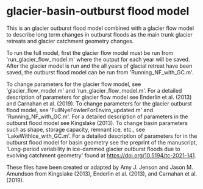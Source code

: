# glacier-basin-outburst flood model

This is an glacier outburst flood model combined with a glacier flow model to describe long term changes in outburst floods as the main trunk glacier retreats and glacier catchment geometry changes. 

To run the full model, first the glacier flow model must be run from 'run_glacier_flow_model.m' where the output for each year will be saved. After the glacier model is run and the all years of glacial retreat have been saved, the outburst flood model can be run from 'Running_NF_with_GC.m'. 

To change parameters for the glacier flow model, see 'glacier_flow_model.m' and 'run_glacier_flow_model.m'. For a detailed description of parameters for glacier flow model see Enderlin et al. (2013) and Carnahan et al. (2019). To change parameters for the glacier outburst flood model, see 'FullNyeFowlerForEnviro_updated.m' and 'Running_NF_with_GC.m'. For a detailed description of parameters in the outburst flood model see Kingslake (2013). To change basin parameters such as shape, storage capacity, remnant ice, etc., see 'LakeWithIce_with_GC.m'. For a detailed description of parameters for in the outburst flood model for basin geometry see the preprint of the manuscript, 'Long-period variability in ice-dammed glacier outburst floods due to evolving catchment geometry' found at https://doi.org/10.5194/tc-2021-141. 


These files have been created or adapted by Amy J. Jenson and Jason M. Amundson from Kingslake (2013), Enderlin et al. (2013), and Carnahan et al. (2019). 
